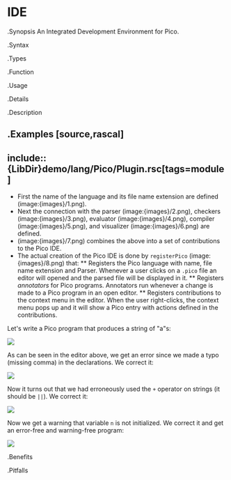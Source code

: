 # IDE

.Synopsis
An Integrated Development Environment for Pico.

.Syntax

.Types

.Function
       
.Usage

.Details

.Description

.Examples
[source,rascal]
----
include::{LibDir}demo/lang/Pico/Plugin.rsc[tags=module]
----

                
*  First the name of the language and its file name extension are defined (image:{images}/1.png).
*  Next the connection with the parser (image:{images}/2.png), checkers (image:{images}/3.png), evaluator (image:{images}/4.png),
  compiler (image:{images}/5.png), and visualizer (image:{images}/6.png) are defined.
*  (image:{images}/7.png) combines the above into a set of contributions to the Pico IDE.
*  The actual creation of the Pico IDE is done by `registerPico` (image:{images}/8.png) that:
   **  Registers the Pico language with name, file name extension and Parser. Whenever a user clicks on
       a `.pico` file an editor will opened and the parsed file will be displayed in it.
   **  Registers _annotators_ for Pico programs. Annotators run whenever a change is made to a Pico program in an open editor.
   **  Registers contributions to the context menu in the editor. When the user right-clicks, the context menu
       pops up and it will show a Pico entry with actions defined in the contributions.


Let's write a Pico program that produces a string of "a"s:


![]((Screenshot1.png))


As can be seen in the editor above, we get an error since we made a typo (missing comma) in the declarations. We correct it:



![]((Screenshot2.png))


Now it turns out that we had erroneously used the `+` operator on strings (it should be `||`). We correct it:


![]((Screenshot3.png))


Now we get a warning that variable `n` is not initialized. We correct it and get an error-free and warning-free program:


![]((Screenshot4.png))


.Benefits

.Pitfalls

